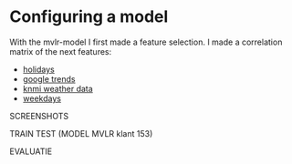 # Configuring a model

With the mvlr-model I first made a feature selection. I made a correlation matrix of the next features:
- [holidays](https://github.com/Laurinevdstolpe/minor-data-science/blob/main/predictive%20analytics/2021-01-12.png)
- [google trends]()
- [knmi weather data]()
- [weekdays]()

SCREENSHOTS 

TRAIN TEST (MODEL MVLR klant 153)

EVALUATIE



